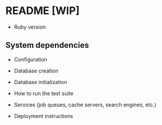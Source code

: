 # README [WIP]

* Ruby version

## System dependencies

* Configuration

* Database creation

* Database initialization

* How to run the test suite

* Services (job queues, cache servers, search engines, etc.)

* Deployment instructions
